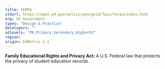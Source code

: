 ```yaml
---
title: FERPA
stdurl: https://www2.ed.gov/policy/gen/guid/fpco/ferpa/index.html
org: US Government
types: "Design & Practice"
datalayers: ""
edlevels: "PK,Primary,Secondary,HigherEd"
region:
origin: EdMatrix 1.1
---
```

**Family Educational Rights and Privacy Act:** A U.S. Federal law that protects the privacy of student education records.
